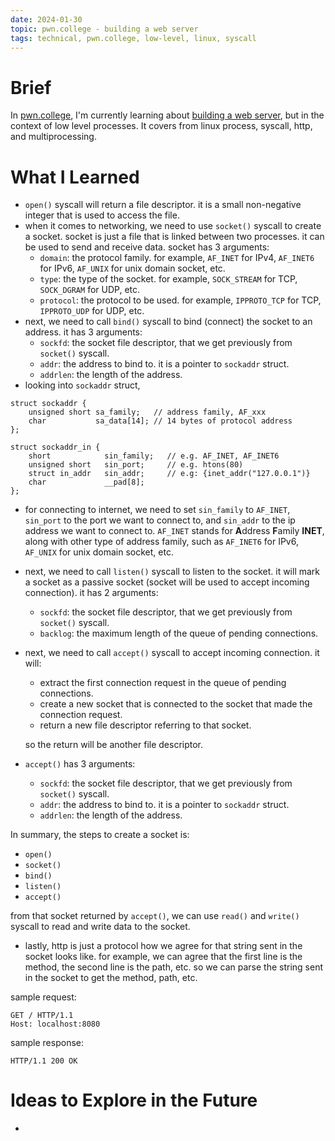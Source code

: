 ```yaml
---
date: 2024-01-30
topic: pwn.college - building a web server
tags: technical, pwn.college, low-level, linux, syscall
---
```


# Brief

In [pwn.college](https://pwn.college/), I'm currently learning about [building a web server](https://pwn.college/program-security/building-a-web-server), but in the context of low level processes. It covers from linux process, syscall, http, and multiprocessing.

# What I Learned

* `open()` syscall will return a file descriptor. it is a small non-negative integer that is used to access the file.
* when it comes to networking, we need to use `socket()` syscall to create a socket. socket is just a file that is linked between two processes. it can be used to send and receive data. socket has 3 arguments:
    * `domain`: the protocol family. for example, `AF_INET` for IPv4, `AF_INET6` for IPv6, `AF_UNIX` for unix domain socket, etc.
    * `type`: the type of the socket. for example, `SOCK_STREAM` for TCP, `SOCK_DGRAM` for UDP, etc.
    * `protocol`: the protocol to be used. for example, `IPPROTO_TCP` for TCP, `IPPROTO_UDP` for UDP, etc.
* next, we need to call `bind()` syscall to bind (connect) the socket to an address. it has 3 arguments:
    * `sockfd`: the socket file descriptor, that we get previously from `socket()` syscall.
    * `addr`: the address to bind to. it is a pointer to `sockaddr` struct.
    * `addrlen`: the length of the address.
* looking into `sockaddr` struct,

```
struct sockaddr {
    unsigned short sa_family;   // address family, AF_xxx
    char           sa_data[14]; // 14 bytes of protocol address
};

struct sockaddr_in {
    short            sin_family;   // e.g. AF_INET, AF_INET6
    unsigned short   sin_port;     // e.g. htons(80)
    struct in_addr   sin_addr;     // e.g: {inet_addr("127.0.0.1")}
    char             __pad[8];
};
```

* for connecting to internet, we need to set `sin_family` to `AF_INET`, `sin_port` to the port we want to connect to, and `sin_addr` to the ip address we want to connect to. `AF_INET` stands for **A**ddress **F**amily **INET**, along with other type of address family, such as `AF_INET6` for IPv6, `AF_UNIX` for unix domain socket, etc.
* next, we need to call `listen()` syscall to listen to the socket. it will mark a socket as a passive socket (socket will be used to accept incoming connection). it has 2 arguments:
    * `sockfd`: the socket file descriptor, that we get previously from `socket()` syscall.
    * `backlog`: the maximum length of the queue of pending connections.

* next, we need to call `accept()` syscall to accept incoming connection. it will:
    * extract the first connection request in the queue of pending connections.
    * create a new socket that is connected to the socket that made the connection request.
    * return a new file descriptor referring to that socket.

    so the return will be another file descriptor.

* `accept()` has 3 arguments:
    * `sockfd`: the socket file descriptor, that we get previously from `socket()` syscall.
    * `addr`: the address to bind to. it is a pointer to `sockaddr` struct.
    * `addrlen`: the length of the address.

In summary, the steps to create a socket is:
* `open()`
* `socket()`
* `bind()`
* `listen()`
* `accept()`

from that socket returned by `accept()`, we can use `read()` and `write()` syscall to read and write data to the socket.

* lastly, http is just a protocol how we agree for that string sent in the socket looks like. for example, we can agree that the first line is the method, the second line is the path, etc. so we can parse the string sent in the socket to get the method, path, etc.

sample request:
```
GET / HTTP/1.1
Host: localhost:8080
```

sample response:
```
HTTP/1.1 200 OK
```


# Ideas to Explore in the Future

-
